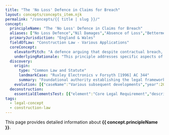 ```yaml
---
title: "The 'No Loss' Defence in Claims for Breach"
layout: concepts/concepts_item.njk
permalink: "/concepts/{{ title | slug }}/"
concept:
  principleName: "The 'No Loss' Defence in Claims for Breach"
  aliases: ["No Loss Defence","Nil Damages","Absence of Loss","Betterment Defence"]
  primaryJurisdiction: "England & Wales"
  fieldOfLaw: "Construction Law - Various Applications"
  coreConcept:
    elevatorPitch: "A defence arguing that despite contractual breach, the claimant suffered no actual loss and therefore deserves only nominal damages."
    underlyingRationale: "This principle addresses specific aspects of construction law relationships and liabilities, providing structured legal framework for the 'no loss' defence in claims for breach issues."
  discovery:
    origin:
      type: "Common Law and Statute"
      landmarkCase: "Ruxley Electronics v Forsyth [1996] AC 344"
      summary: "Foundational authority establishing the legal framework for the 'no loss' defence in claims for breach in construction and commercial law contexts."
    evolution: [{"caseName":"Various subsequent developments","year":2000,"contribution":"Continued judicial and legislative refinement of the principle's application and scope in modern construction law."}]
  deconstruction:
    essentialElementsTest: [{"element":"Core Legal Requirement","description":"The fundamental requirement that must be established to successfully apply the 'no loss' defence in claims for breach in construction law contexts."},{"element":"Factual Foundation","description":"The specific factual circumstances that must exist to trigger application of this legal principle."},{"element":"Legal Consequence Test","description":"The test for determining when the principle's legal consequences should apply to the particular circumstances."}]
tags: 
  - legal-concept
  - construction-law
---
```


This page provides detailed information about **{{ concept.principleName }}**.
